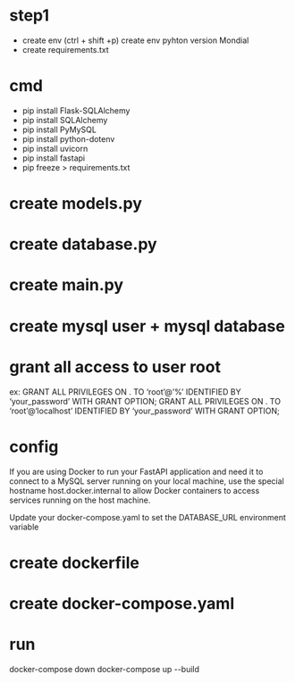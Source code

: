 # step1
- create env (ctrl + shift +p) create env pyhton version Mondial
- create requirements.txt
# cmd   
- pip install Flask-SQLAlchemy
- pip install SQLAlchemy
- pip install PyMySQL
- pip install python-dotenv
- pip install uvicorn 
- pip install fastapi
- pip freeze > requirements.txt 

# create models.py
# create database.py
# create main.py

# create mysql user + mysql database 
# grant all access to user root  
ex: 
    GRANT ALL PRIVILEGES ON . TO ‘root’@’%’ IDENTIFIED BY ‘your_password’ WITH GRANT OPTION; GRANT ALL PRIVILEGES ON . TO ‘root’@‘localhost’ IDENTIFIED BY ‘your_password’ WITH GRANT OPTION;

# config 
If you are using Docker to run your FastAPI application and need it to connect to a MySQL server running on your local machine, use the special hostname host.docker.internal to allow Docker containers to access services running on the host machine.

Update your docker-compose.yaml to set the DATABASE_URL environment variable

# create dockerfile
# create docker-compose.yaml


# run 

docker-compose down
docker-compose up --build












